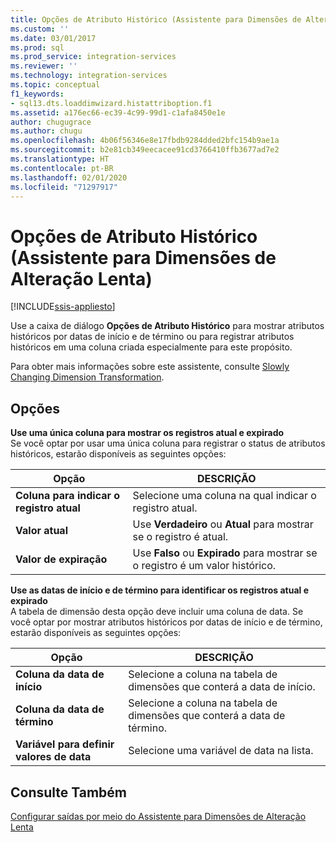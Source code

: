 ```yaml
---
title: Opções de Atributo Histórico (Assistente para Dimensões de Alteração Lenta) | Microsoft Docs
ms.custom: ''
ms.date: 03/01/2017
ms.prod: sql
ms.prod_service: integration-services
ms.reviewer: ''
ms.technology: integration-services
ms.topic: conceptual
f1_keywords:
- sql13.dts.loaddimwizard.histattriboption.f1
ms.assetid: a176ec66-ec39-4c99-99d1-c1afa8450e1e
author: chugugrace
ms.author: chugu
ms.openlocfilehash: 4b06f56346e8e17fbdb9284dded2bfc154b9ae1a
ms.sourcegitcommit: b2e81cb349eecacee91cd3766410ffb3677ad7e2
ms.translationtype: HT
ms.contentlocale: pt-BR
ms.lasthandoff: 02/01/2020
ms.locfileid: "71297917"
---
```

# <a name="historical-attribute-options-slowly-changing-dimension-wizard"></a>Opções de Atributo Histórico (Assistente para Dimensões de Alteração Lenta)

[!INCLUDE[ssis-appliesto](../../../includes/ssis-appliesto-ssvrpluslinux-asdb-asdw-xxx.md)]


  Use a caixa de diálogo **Opções de Atributo Histórico** para mostrar atributos históricos por datas de início e de término ou para registrar atributos históricos em uma coluna criada especialmente para este propósito.  
  
 Para obter mais informações sobre este assistente, consulte [Slowly Changing Dimension Transformation](../../../integration-services/data-flow/transformations/slowly-changing-dimension-transformation.md).  
  
## <a name="options"></a>Opções  
 **Use uma única coluna para mostrar os registros atual e expirado**  
 Se você optar por usar uma única coluna para registrar o status de atributos históricos, estarão disponíveis as seguintes opções:  
  
|Opção|DESCRIÇÃO|  
|------------|-----------------|  
|**Coluna para indicar o registro atual**|Selecione uma coluna na qual indicar o registro atual.|  
|**Valor atual**|Use **Verdadeiro** ou **Atual** para mostrar se o registro é atual.|  
|**Valor de expiração**|Use **Falso** ou **Expirado** para mostrar se o registro é um valor histórico.|  
  
 **Use as datas de início e de término para identificar os registros atual e expirado**  
 A tabela de dimensão desta opção deve incluir uma coluna de data. Se você optar por mostrar atributos históricos por datas de início e de término, estarão disponíveis as seguintes opções:  
  
|Opção|DESCRIÇÃO|  
|------------|-----------------|  
|**Coluna da data de início**|Selecione a coluna na tabela de dimensões que conterá a data de início.|  
|**Coluna da data de término**|Selecione a coluna na tabela de dimensões que conterá a data de término.|  
|**Variável para definir valores de data**|Selecione uma variável de data na lista.|  
  
## <a name="see-also"></a>Consulte Também  
 [Configurar saídas por meio do Assistente para Dimensões de Alteração Lenta](../../../integration-services/data-flow/transformations/configure-outputs-using-the-slowly-changing-dimension-wizard.md)  
  
  
